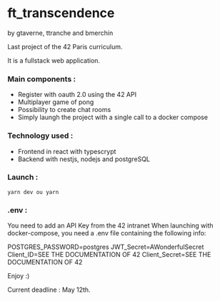 <!--
install postgres: https://www.enterprisedb.com/downloads/postgres-postgresql-downloads
npm install --save @nestjs/typeorm typeorm pg
//better to set synchronize false if in production in orm.config


GTAVERNE:
todo:
- Les Alertes avec le 2FA


-->
# ft_transcendence

by gtaverne, ttranche and bmerchin

Last project of the 42 Paris curriculum.

It is a fullstack web application.

### Main components :
- Register with oauth 2.0 using the 42 API
- Multiplayer game of pong
- Possibility to create chat rooms
- Simply laungh the project with a single call to a docker compose

### Technology used :
- Frontend in react with typescrypt
- Backend with nestjs, nodejs and postgreSQL

### Launch :
```
yarn dev ou yarn 
```

### .env :
You need to add an API Key from the 42 intranet
When launching with docker-compose, you need a .env file containing the following info:

POSTGRES_PASSWORD=postgres
JWT_Secret=AWonderfulSecret
Client_ID=SEE THE DOCUMENTATION OF 42
Client_Secret=SEE THE DOCUMENTATION OF 42

Enjoy :)

Current deadline : May 12th.
